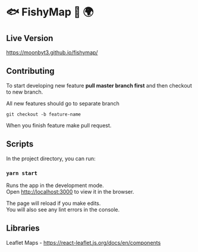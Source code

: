 # :fish: FishyMap :fishing_pole_and_fish: :earth_africa:

## Live Version
https://moonbyt3.github.io/fishymap/

## Contributing

To start developing new feature **pull master branch first** and then checkout to new branch.

All new features should go to separate branch

`` git checkout -b feature-name ``

When you finish feature make pull request.

## Scripts

In the project directory, you can run:

### `yarn start`

Runs the app in the development mode.<br />
Open [http://localhost:3000](http://localhost:3000) to view it in the browser.

The page will reload if you make edits.<br />
You will also see any lint errors in the console.

## Libraries

Leaflet Maps - https://react-leaflet.js.org/docs/en/components

